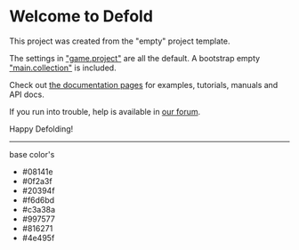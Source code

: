 # Welcome to Defold

This project was created from the "empty" project template.

The settings in ["game.project"](defold://open?path=/game.project) are all the default. A bootstrap empty ["main.collection"](defold://open?path=/main/main.collection) is included.

Check out [the documentation pages](https://defold.com/learn) for examples, tutorials, manuals and API docs.

If you run into trouble, help is available in [our forum](https://forum.defold.com).

Happy Defolding!

---

base color's
- #08141e 
- #0f2a3f 
- #20394f 
- #f6d6bd
- #c3a38a 
- #997577 
- #816271
- #4e495f 
